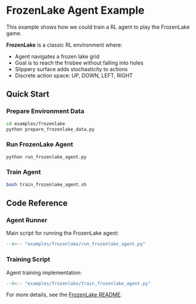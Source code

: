 # FrozenLake Agent Example

This example shows how we could train a RL agent to play the FrozenLake game.

**FrozenLake** is a classic RL environment where:

- Agent navigates a frozen lake grid
- Goal is to reach the frisbee without falling into holes
- Slippery surface adds stochasticity to actions
- Discrete action space: UP, DOWN, LEFT, RIGHT

## Quick Start

### Prepare Environment Data

```bash
cd examples/frozenlake
python prepare_frozenlake_data.py
```

### Run FrozenLake Agent

```bash
python run_frozenlake_agent.py
```

### Train Agent

```bash
bash train_frozenlake_agent.sh
```

## Code Reference

### Agent Runner

Main script for running the FrozenLake agent:

```python title="examples/frozenlake/run_frozenlake_agent.py"
--8<-- "examples/frozenlake/run_frozenlake_agent.py"
```

### Training Script

Agent training implementation:

```python title="examples/frozenlake/train_frozenlake_agent.py"
--8<-- "examples/frozenlake/train_frozenlake_agent.py"
```

For more details, see the [FrozenLake README](https://github.com/agentica-project/rllm/blob/main/examples/frozenlake/README.md). 
